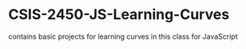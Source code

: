 # CSIS-2450-JS-Learning-Curves
contains basic projects for learning curves in this class for JavaScript
